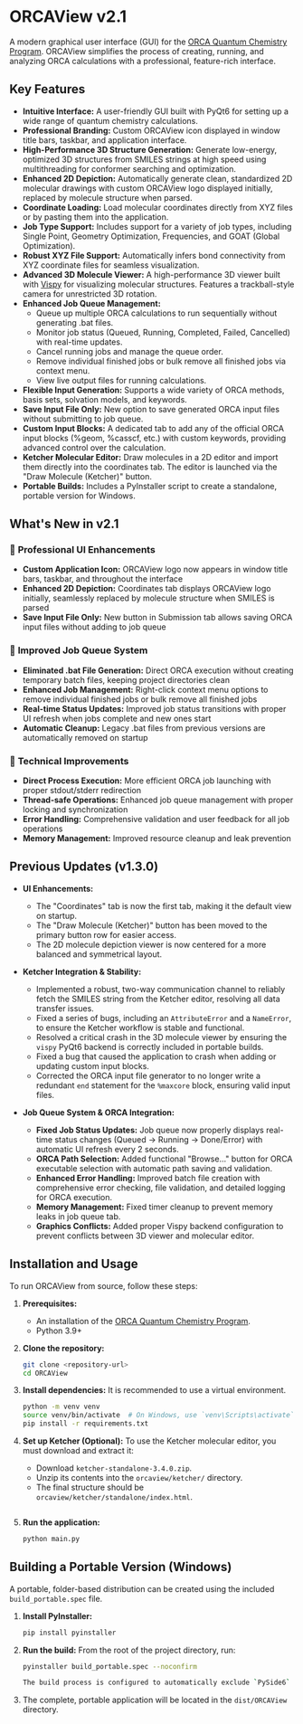 # ORCAView v2.1

A modern graphical user interface (GUI) for the [ORCA Quantum Chemistry Program](https://orcaforum.kofo.mpg.de/). ORCAView simplifies the process of creating, running, and analyzing ORCA calculations with a professional, feature-rich interface.

## Key Features

- **Intuitive Interface:** A user-friendly GUI built with PyQt6 for setting up a wide range of quantum chemistry calculations.
- **Professional Branding:** Custom ORCAView icon displayed in window title bars, taskbar, and application interface.
- **High-Performance 3D Structure Generation:** Generate low-energy, optimized 3D structures from SMILES strings at high speed using multithreading for conformer searching and optimization.
- **Enhanced 2D Depiction:** Automatically generate clean, standardized 2D molecular drawings with custom ORCAView logo displayed initially, replaced by molecule structure when parsed.
- **Coordinate Loading:** Load molecular coordinates directly from XYZ files or by pasting them into the application.
- **Job Type Support:** Includes support for a variety of job types, including Single Point, Geometry Optimization, Frequencies, and GOAT (Global Optimization).
- **Robust XYZ File Support:** Automatically infers bond connectivity from XYZ coordinate files for seamless visualization.
- **Advanced 3D Molecule Viewer:** A high-performance 3D viewer built with [Vispy](http://vispy.org/) for visualizing molecular structures. Features a trackball-style camera for unrestricted 3D rotation.
- **Enhanced Job Queue Management:**
    - Queue up multiple ORCA calculations to run sequentially without generating .bat files.
    - Monitor job status (Queued, Running, Completed, Failed, Cancelled) with real-time updates.
    - Cancel running jobs and manage the queue order.
    - Remove individual finished jobs or bulk remove all finished jobs via context menu.
    - View live output files for running calculations.
- **Flexible Input Generation:** Supports a wide variety of ORCA methods, basis sets, solvation models, and keywords.
- **Save Input File Only:** New option to save generated ORCA input files without submitting to job queue.
- **Custom Input Blocks:** A dedicated tab to add any of the official ORCA input blocks (%geom, %casscf, etc.) with custom keywords, providing advanced control over the calculation.
- **Ketcher Molecular Editor:** Draw molecules in a 2D editor and import them directly into the coordinates tab. The editor is launched via the "Draw Molecule (Ketcher)" button.
- **Portable Builds:** Includes a PyInstaller script to create a standalone, portable version for Windows.

## What's New in v2.1

### 🎨 **Professional UI Enhancements**
- **Custom Application Icon:** ORCAView logo now appears in window title bars, taskbar, and throughout the interface
- **Enhanced 2D Depiction:** Coordinates tab displays ORCAView logo initially, seamlessly replaced by molecule structure when SMILES is parsed
- **Save Input File Only:** New button in Submission tab allows saving ORCA input files without adding to job queue

### 🚀 **Improved Job Queue System**
- **Eliminated .bat File Generation:** Direct ORCA execution without creating temporary batch files, keeping project directories clean
- **Enhanced Job Management:** Right-click context menu options to remove individual finished jobs or bulk remove all finished jobs
- **Real-time Status Updates:** Improved job status transitions with proper UI refresh when jobs complete and new ones start
- **Automatic Cleanup:** Legacy .bat files from previous versions are automatically removed on startup

### 🔧 **Technical Improvements**
- **Direct Process Execution:** More efficient ORCA job launching with proper stdout/stderr redirection
- **Thread-safe Operations:** Enhanced job queue management with proper locking and synchronization
- **Error Handling:** Comprehensive validation and user feedback for all job operations
- **Memory Management:** Improved resource cleanup and leak prevention

## Previous Updates (v1.3.0)

- **UI Enhancements:**
    - The "Coordinates" tab is now the first tab, making it the default view on startup.
    - The "Draw Molecule (Ketcher)" button has been moved to the primary button row for easier access.
    - The 2D molecule depiction viewer is now centered for a more balanced and symmetrical layout.

- **Ketcher Integration & Stability:**
    - Implemented a robust, two-way communication channel to reliably fetch the SMILES string from the Ketcher editor, resolving all data transfer issues.
    - Fixed a series of bugs, including an `AttributeError` and a `NameError`, to ensure the Ketcher workflow is stable and functional.
    - Resolved a critical crash in the 3D molecule viewer by ensuring the `vispy` PyQt6 backend is correctly included in portable builds.
    - Fixed a bug that caused the application to crash when adding or updating custom input blocks.
    - Corrected the ORCA input file generator to no longer write a redundant `end` statement for the `%maxcore` block, ensuring valid input files.

- **Job Queue System & ORCA Integration:**
    - **Fixed Job Status Updates:** Job queue now properly displays real-time status changes (Queued → Running → Done/Error) with automatic UI refresh every 2 seconds.
    - **ORCA Path Selection:** Added functional "Browse..." button for ORCA executable selection with automatic path saving and validation.
    - **Enhanced Error Handling:** Improved batch file creation with comprehensive error checking, file validation, and detailed logging for ORCA execution.
    - **Memory Management:** Fixed timer cleanup to prevent memory leaks in job queue tab.
    - **Graphics Conflicts:** Added proper Vispy backend configuration to prevent conflicts between 3D viewer and molecular editor.

## Installation and Usage

To run ORCAView from source, follow these steps:

1.  **Prerequisites:**
    -   An installation of the [ORCA Quantum Chemistry Program](https://orcaforum.kofo.mpg.de/).
    -   Python 3.9+

2.  **Clone the repository:**
    ```bash
    git clone <repository-url>
    cd ORCAView
    ```

3.  **Install dependencies:**
    It is recommended to use a virtual environment.
    ```bash
    python -m venv venv
    source venv/bin/activate  # On Windows, use `venv\Scripts\activate`
    pip install -r requirements.txt

4.  **Set up Ketcher (Optional):**
    To use the Ketcher molecular editor, you must download and extract it:
    - Download `ketcher-standalone-3.4.0.zip`.
    - Unzip its contents into the `orcaview/ketcher/` directory.
    - The final structure should be `orcaview/ketcher/standalone/index.html`.
    ```

5.  **Run the application:**
    ```bash
    python main.py
    ```

## Building a Portable Version (Windows)

A portable, folder-based distribution can be created using the included `build_portable.spec` file.

1.  **Install PyInstaller:**
    ```bash
    pip install pyinstaller
    ```

2.  **Run the build:**
    From the root of the project directory, run:
    ```bash
    pyinstaller build_portable.spec --noconfirm

    The build process is configured to automatically exclude `PySide6` to prevent conflicts with `PyQt6`.
    ```

3.  The complete, portable application will be located in the `dist/ORCAView` directory.


